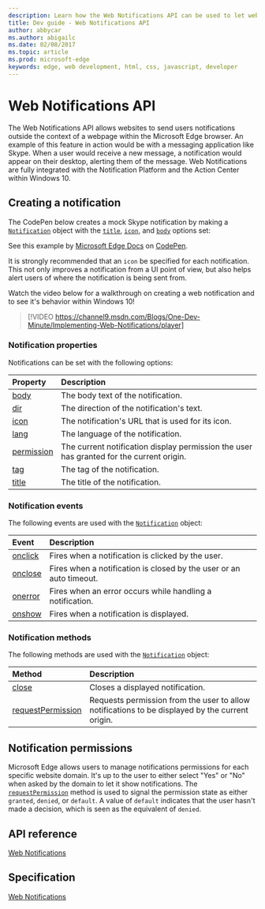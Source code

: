 ---description: Learn how the Web Notifications API can be used to let websites send users notifications outside the context of the Microsoft Edge browser.
title: Dev guide - Web Notifications API
author: abbycar
ms.author: abigailc
ms.date: 02/08/2017
ms.topic: article
ms.prod: microsoft-edge
keywords: edge, web development, html, css, javascript, developer
---# Web Notifications APIThe Web Notifications API allows websites to send users notifications outside the context of a webpage within the Microsoft Edge browser. An example of this feature in action would be with a messaging application like Skype. When a user would receive a new message, a notification would appear on their desktop, alerting them of the message. Web Notifications are fully integrated with the Notification Platform and the Action Center within Windows 10. ## Creating a notificationThe CodePen below creates a mock Skype notification by making a [`Notification`](https://msdn.microsoft.com/library/mt710818) object with the [`title`](https://msdn.microsoft.com/library/mt710826), [`icon`](https://msdn.microsoft.com/library/mt710814), and [`body`](https://msdn.microsoft.com/library/mt710811) options set:<div class="codepen-wrap"><p data-height="300" data-theme-id="23761" data-slug-hash="RGbxWW" data-default-tab="result" data-user="MicrosoftEdgeDocumentation" data-embed-version="2" data-editable="true" class="codepen">See this example by <a href="https://codepen.io/MicrosoftEdgeDocumentation">Microsoft Edge Docs</a> on <a href="https://codepen.io/MicrosoftEdgeDocumentation/pen/RGbxWW/">CodePen</a>.</p></div><script async src="//assets.codepen.io/assets/embed/ei.js"></script>It is strongly recommended that an `icon` be specified for each notification. This not only improves a notification from a UI point of view, but also helps alert users of where the notification is being sent from.Watch the video below for a walkthrough on creating a web notification and to see it's behavior within Windows 10!> [!VIDEO https://channel9.msdn.com/Blogs/One-Dev-Minute/Implementing-Web-Notifications/player]### Notification propertiesNotifications can be set with the following options:Property | Description:-------- | :----------[body](https://msdn.microsoft.com/library/mt710811) | The body text of the notification.[dir](https://msdn.microsoft.com/library/mt710813) | The direction of the notification's text.[icon](https://msdn.microsoft.com/library/mt710814) | The notification's URL that is used for its icon.[lang](https://msdn.microsoft.com/library/mt710815) | The language of the notification.[permission](https://msdn.microsoft.com/library/mt670637) | The current notification display permission the user has granted for the current origin.[tag](https://msdn.microsoft.com/library/mt710825) | The tag of the notification.[title](https://msdn.microsoft.com/library/mt710826) | The title of the notification.### Notification eventsThe following events are used with the [`Notification`](https://msdn.microsoft.com/library/mt710818) object:Event | Description:-------- | :----------[onclick](https://msdn.microsoft.com/library/mt712180) | Fires when a notification is clicked by the user.[onclose](https://msdn.microsoft.com/library/mt712178) | Fires when a notification is closed by the user or an auto timeout.[onerror](https://msdn.microsoft.com/library/mt712181) | Fires when an error occurs while handling a notification.[onshow](https://msdn.microsoft.com/library/mt712182) | Fires when a notification is displayed.### Notification methodsThe following methods are used with the [`Notification`](https://msdn.microsoft.com/library/mt710818) object:Method | Description:-------- | :----------[close](https://msdn.microsoft.com/library/mt670636) | Closes a displayed notification.[requestPermission](https://msdn.microsoft.com/library/mt710824) | Requests permission from the user to allow notifications to be displayed by the current origin.## Notification permissionsMicrosoft Edge allows users to manage notifications permissions for each specific website domain. It's up to the user to either select "Yes" or "No" when asked by the domain to let it show notifications. The [`requestPermission`](https://msdn.microsoft.com/library/mt710824) method is used to signal the permission state as either `granted`, `denied`, or `default`. A value of `default` indicates that the user hasn't made a decision, which is seen as the equivalent of `denied`.## API reference[Web Notifications](https://msdn.microsoft.com/library/mt710827)## Specification[Web Notifications](https://www.w3.org/TR/notifications/)